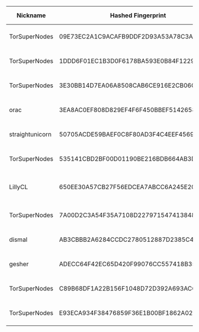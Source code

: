 | Nickname |  Hashed Fingerprint	| Or Addresses | Contact | Running | Flags | Last Seen | First Seen | Last Restarted | Advertised Bandwidth | Platform | Version | Version Status | Recommended Version | Verified hostnames | Exit policy |
|---|---|---|---|---|---|---|---|---|---|---|---|---|---|---|---|
|TorSuperNodes | 09E73EC2A1C9ACAFB9DDF2D93A53A78C3AA1A755 | ["172.233.175.163:9001","[2a01:7e04::2000:d8ff:fe70:9062]:9050"] | torsupernodes@protonmail.com | true | Running, V2Dir, Valid | 2025-08-02 05:00:00 | 2025-08-02 01:00:00 | 2025-08-02 00:12:13 | 0 | Tor 0.4.8.17 on Linux | 0.4.8.17 | recommended | true | ["172-233-175-163.ip.linodeusercontent.com"] | ["reject *:*"]|
|TorSuperNodes | 1DDD6F01EC1B3D0F6178BA593E0B84F1229CA215 | ["172.232.171.232:9001","[2600:3c0a::2000:19ff:fe2d:2106]:9050"] | torsupernodes@protonmail.com | true | Running, V2Dir, Valid | 2025-08-02 05:00:00 | 2025-08-02 02:00:00 | 2025-08-02 01:26:34 | 0 | Tor 0.4.8.17 on Linux | 0.4.8.17 | recommended | true | ["172-232-171-232.ip.linodeusercontent.com"] | ["reject *:*"]|
|TorSuperNodes | 3E30BB14D7EA06A8508CAB6CE916E2CB06C595C7 | ["172.105.193.216:9001","[2400:8902::2000:f1ff:fed0:dc15]:9050"] | torsupernodes@protonmail.com | true | Running, V2Dir, Valid | 2025-08-02 05:00:00 | 2025-08-02 05:00:00 | 2025-08-02 04:04:12 | 0 | Tor 0.4.8.17 on Linux | 0.4.8.17 | recommended | true | ["172-105-193-216.ip.linodeusercontent.com"] | ["reject *:*"]|
|orac | 3EA8AC0EF808D829EF4F6F450BBEF51426582F4C | ["45.9.148.220:443","[2a0e:fa00:0:ab::1]:443"] | N/A | true | Running, V2Dir, Valid | 2025-08-02 05:00:00 | 2025-08-02 00:00:00 | 2025-08-01 23:14:46 | 0 | Tor 0.4.8.17 on Linux | 0.4.8.17 | recommended | true | N/A | ["reject *:*"]|
|straightunicorn | 50705ACDE59BAEF0C8F80AD3F4C4EEF456922514 | ["92.82.233.141:9001"] | Straight Unicorn <straightunicorn@domain> | true | Running, V2Dir, Valid | 2025-08-02 05:00:00 | 2025-08-02 00:00:00 | 2025-08-01 23:26:09 | 0 | Tor 0.4.8.17 on Linux | 0.4.8.17 | recommended | true | N/A | ["reject *:*"]|
|TorSuperNodes | 535141CBD2BF00D01190BE216BDB664AB3DB5AAA | ["172.236.252.159:9001","[2a01:7e03::2000:55ff:fe24:80e6]:9050"] | torsupernodes@protonmail.com | true | Running, V2Dir, Valid | 2025-08-02 05:00:00 | 2025-08-02 01:00:00 | 2025-08-01 23:59:40 | 0 | Tor 0.4.8.17 on Linux | 0.4.8.17 | recommended | true | ["172-236-252-159.ip.linodeusercontent.com"] | ["reject *:*"]|
|LillyCL | 650EE30A57CB27F56EDCEA7ABCC6A245E20CE225 | ["190.22.61.57:9108"] | nashepro [at] proton [dot] me | true | Running, V2Dir, Valid | 2025-08-02 05:00:00 | 2025-08-02 01:00:00 | 2025-08-02 03:47:37 | 0 | Tor 0.4.8.17 on FreeBSD | 0.4.8.17 | recommended | true | N/A | ["reject *:*"]|
|TorSuperNodes | 7A00D2C3A54F35A7108D22797154741384837AA7 | ["172.105.0.97:9001","[2600:3c04::2000:d5ff:fe97:9403]:9050"] | torsupernodes@protonmail.com | true | Running, V2Dir, Valid | 2025-08-02 05:00:00 | 2025-08-02 01:00:00 | 2025-08-02 00:25:37 | 0 | Tor 0.4.8.17 on Linux | 0.4.8.17 | recommended | true | ["172-105-0-97.ip.linodeusercontent.com"] | ["reject *:*"]|
|dismal | AB3CBBB2A6284CCDC2780512887D2385C4383CE3 | ["185.132.53.121:9001"] | LSD <admin AT sorrow dot cc> | true | Running, V2Dir, Valid | 2025-08-02 05:00:00 | 2025-08-02 01:00:00 | 2025-08-01 23:50:28 | 0 | Tor 0.4.8.17 on Linux | 0.4.8.17 | recommended | true | N/A | ["reject *:*"]|
|gesher | ADECC64F42EC65D420F99076CC557418B35BB9CA | ["104.168.56.218:9000"] | N/A | true | Running, V2Dir, Valid | 2025-08-02 05:00:00 | 2025-08-02 01:00:00 | 2025-08-02 00:08:24 | 0 | Tor 0.4.8.17 on Linux | 0.4.8.17 | recommended | true | N/A | ["reject *:*"]|
|TorSuperNodes | C89B68DF1A22B156F1048D72D392A693AC679557 | ["45.56.117.78:9001","[2600:3c02::2000:1eff:fe40:c6a1]:9050"] | torsupernodes@protonmail.com | true | Running, V2Dir, Valid | 2025-08-02 05:00:00 | 2025-08-02 02:00:00 | 2025-08-02 01:44:18 | 0 | Tor 0.4.8.17 on Linux | 0.4.8.17 | recommended | true | ["45-56-117-78.ip.linodeusercontent.com"] | ["reject *:*"]|
|TorSuperNodes | E93ECA934F38476859F36E1B00BF1862A020DA1D | ["172.234.80.167:9001","[2400:8905::2000:baff:fe1a:4a81]:9050"] | torsupernodes@protonmail.com | true | Running, V2Dir, Valid | 2025-08-02 05:00:00 | 2025-08-02 04:00:00 | 2025-08-02 03:35:10 | 0 | Tor 0.4.8.17 on Linux | 0.4.8.17 | recommended | true | ["172-234-80-167.ip.linodeusercontent.com"] | ["reject *:*"]|
